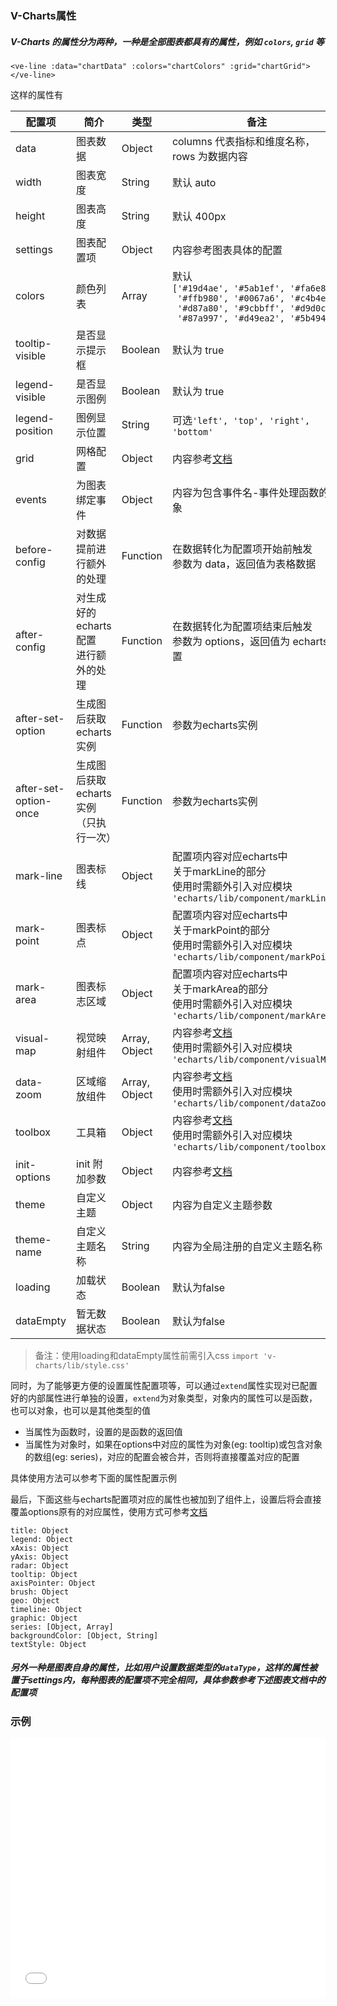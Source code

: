### V-Charts属性

##### V-Charts 的属性分为两种，一种是全部图表都具有的属性，例如 `colors`, `grid` 等

`<ve-line :data="chartData" :colors="chartColors" :grid="chartGrid"></ve-line>`

这样的属性有

| 配置项 | 简介 | 类型 | 备注 |
| --- | --- | --- | --- |
| data | 图表数据 | Object | columns 代表指标和维度名称，<br>rows 为数据内容 |
| width | 图表宽度 | String | 默认 auto |
| height | 图表高度 | String | 默认 400px |
| settings | 图表配置项 | Object | 内容参考图表具体的配置 |
| colors | 颜色列表 | Array | 默认<br>`['#19d4ae', '#5ab1ef', '#fa6e86',`<br>` '#ffb980', '#0067a6', '#c4b4e4',`<br>` '#d87a80', '#9cbbff', '#d9d0c7',`<br>` '#87a997', '#d49ea2', '#5b4947']` |
| tooltip-visible | 是否显示提示框 | Boolean | 默认为 true |
| legend-visible | 是否显示图例 | Boolean | 默认为 true |
| legend-position | 图例显示位置 | String | 可选`'left', 'top', 'right', 'bottom'` |
| grid | 网格配置 | Object | 内容参考[文档](http://echarts.baidu.com/option.html#grid) |
| events | 为图表绑定事件 | Object | 内容为包含事件名-事件处理函数的对象 |
| before-config | 对数据提前进行额外的处理 | Function | 在数据转化为配置项开始前触发<br>参数为 data，返回值为表格数据 |
| after-config | 对生成好的echarts配置<br>进行额外的处理 | Function | 在数据转化为配置项结束后触发<br>参数为 options，返回值为 echarts 配置 |
| after-set-option | 生成图后获取echarts实例 | Function | 参数为echarts实例 |
| after-set-option-once | 生成图后获取echarts实例（只执行一次） | Function | 参数为echarts实例 |
| mark-line | 图表标线 | Object | 配置项内容对应echarts中<br>关于markLine的部分<br>使用时需额外引入对应模块<br>`'echarts/lib/component/markLine'` |
| mark-point | 图表标点 | Object | 配置项内容对应echarts中<br>关于markPoint的部分<br>使用时需额外引入对应模块<br>`'echarts/lib/component/markPoint'` |
| mark-area | 图表标志区域 | Object | 配置项内容对应echarts中<br>关于markArea的部分<br>使用时需额外引入对应模块<br>`'echarts/lib/component/markAreae'` |
| visual-map | 视觉映射组件 | Array, Object | 内容参考[文档](http://echarts.baidu.com/option.html#visualMap)<br>使用时需额外引入对应模块<br>`'echarts/lib/component/visualMap'` |
| data-zoom | 区域缩放组件 | Array, Object | 内容参考[文档](http://echarts.baidu.com/option.html#dataZoom)<br>使用时需额外引入对应模块<br>`'echarts/lib/component/dataZoom'` |
| toolbox | 工具箱 | Object | 内容参考[文档](http://echarts.baidu.com/option.html#toolbox)<br>使用时需额外引入对应模块<br>`'echarts/lib/component/toolbox'` |
| init-options | init 附加参数 | Object | 内容参考[文档](http://echarts.baidu.com/api.html#echarts.init) |
| theme | 自定义主题 | Object | 内容为自定义主题参数 |
| theme-name | 自定义主题名称 | String | 内容为全局注册的自定义主题名称 |
| loading | 加载状态 | Boolean | 默认为false |
| dataEmpty | 暂无数据状态 | Boolean | 默认为false |

> 备注：使用loading和dataEmpty属性前需引入css `import 'v-charts/lib/style.css'`

同时，为了能够更方便的设置属性配置项等，可以通过`extend`属性实现对已配置好的内部属性进行单独的设置，`extend`为对象类型，对象内的属性可以是函数，也可以对象，也可以是其他类型的值
 - 当属性为函数时，设置的是函数的返回值
 - 当属性为对象时，如果在options中对应的属性为对象(eg: tooltip)或包含对象的数组(eg: series)，对应的配置会被合并，否则将直接覆盖对应的配置

 具体使用方法可以参考下面的属性配置示例

最后，下面这些与echarts配置项对应的属性也被加到了组件上，设置后将会直接覆盖options原有的对应属性，使用方式可参考[文档](http://echarts.baidu.com/option.html)
```
title: Object
legend: Object
xAxis: Object
yAxis: Object
radar: Object
tooltip: Object
axisPointer: Object
brush: Object
geo: Object
timeline: Object
graphic: Object
series: [Object, Array]
backgroundColor: [Object, String]
textStyle: Object
```


##### 另外一种是图表自身的属性，比如用户设置数据类型的`dataType`，这样的属性被置于settings内，每种图表的配置项不完全相同，具体参数参考下述图表文档中的配置项

>

### 示例

<iframe width="100%" height="415" src="//jsfiddle.net/vue_echarts/he1u3j75/24/embedded/result,html,js/?bodyColor=fff" allowfullscreen="allowfullscreen" frameborder="0"></iframe>
